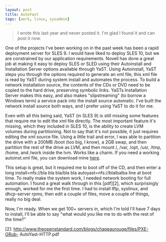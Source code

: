 ```yaml
--- 
layout: post
title: AutoYast
tags: [work, linux, sysadmin]
---
```



> I wrote this last year and never posted it. I'm glad I found it and can post it now.

One of the projects I've been working on in the past week has been a rapid deployment server for SLES 9. I would have liked to deploy SLES 10, but we are constrained by our application requirements. Novell has done a great job at making it easy to deploy SLES or SLED using their Autoinstall and Installation Server options available through YaST. Using Autoinstall, YaST steps you through the options required to generate an xml file, this xml file is read by YaST during system install and automates the process. To build a network installation source, the contents of the CDs or DVD need to be copied to the hard drive, preserving symbolic links. YaSTs Installation Server makes this easy, and also makes "slipstreaming" (to borrow a Windows term) a service pack into the install source automatic. I've built the network install source both ways, and I prefer using YaST to do it for me.

Even with all this being said, YaST (in SLES 9) is still missing some features that require me to edit the xml file directly. The most important feature it's missing, which they included in SLES 10, is the ability to create LVM volumes during partitioning. Not to say that it's not possible, it just requires editing the xml source file. Using a little trail and error, I was able to partition the drive with a 200MB /boot (too big, I know), a 2GB swap, and then partition the rest of the drive as LVM, and then mount /, /var, /opt, /usr, /tmp, /home, and /work inside the lvm. Works like a charm. If you need a working autoinst.xml file, you can download mine [here][1].

This setup is great, but it required me to boot off of the CD, and then enter a long install=nfs://bla bla bla/bla bla autoyast=nfs://blalbalba line at boot time. To really make the system work, I needed network booting for full automation. I found a great walk through in this [pdf][2], which surprisingly enough, worked for me the first time. I had to install tftp, syslinux, and dhcp-server rpms, then edit a couple of files, move a couple of things, really no big deal.

Now, I'm ready. When we get 100+ servers in, which I'm told I'll have 7 days to install, I'll be able to say "what would you like me to do with the rest of the time?"


[1]: http://os-zen.com/download/autoinst.xml
[2]: http://www.theopenstandard.com/blogs/chapeaurouge/files/PXE-GRub- AutoYast-HTTP.pdf
